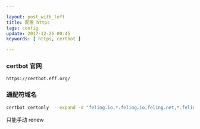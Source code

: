 ```yaml
---

layout: post_with_left
title: 配置 https
tags: config
update: 2017-12-26 00:45
keywords: [ https, certbot ]

---
```


### certbot 官网

`https://certbot.eff.org/`


### 通配符域名
```sh
certbot certonly  --expand -d "feling.io,*.feling.io,feling.net,*.feling.net" --server https://acme-v02.api.letsencrypt.org/directory  --manual
```
只能手动 renew 